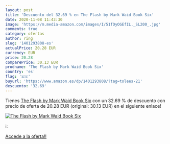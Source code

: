```yaml
---
layout: post
title: 'Descuento del 32.69 % en The Flash by Mark Waid Book Six'
date: 2020-11-08 11:43:30
image: 'https://m.media-amazon.com/images/I/51fOyOGEfIL._SL200_.jpg'
comments: true
category: ofertas
author: ring
slug: '1401293808-es'
actualPrice: 20.28 EUR
currency: EUR
price: 20.28
comparePrice: 30.13 EUR
prodname: 'The Flash by Mark Waid Book Six'
country: 'es'
flag: '🇪🇸'
buyurl: 'https://www.amazon.es/dp/1401293808/?tag=tolees-21'
descuento: '32.69'
---
```


Tienes [The Flash by Mark Waid Book Six](https://www.amazon.es/dp/1401293808/?tag=tolees-21) con un 32.69 % de descuento con precio de oferta de 20.28 EUR (original: 30.13 EUR) en el siguiente enlace!

[![The Flash by Mark Waid Book Six](https://m.media-amazon.com/images/I/51fOyOGEfIL._SL200_.jpg)](https://www.amazon.es/dp/1401293808/?tag=tolees-21)

ℹ️:


[Accede a la oferta!!](https://www.amazon.es/dp/1401293808/?tag=tolees-21)
